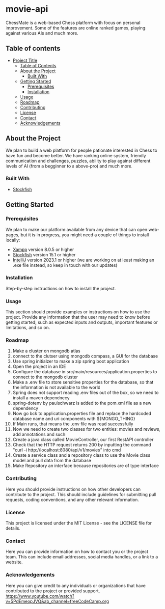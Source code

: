 # movie-api
ChessMate is a web-based Chess platform with focus on personal improvement. Some of the features are online ranked games, playing against various AIs and much more.  

## Table of contents

- [Project Title](#project-title)
  - [Table of Contents](#table-of-contents)
  - [About the Project](#about-the-project)
    - [Built With](#built-with)
  - [Getting Started](#getting-started)
    - [Prerequisites](#prerequisites)
    - [Installation](#installation)
  - [Usage](#usage)
  - [Roadmap](#roadmap)
  - [Contributing](#contributing)
  - [License](#license)
  - [Contact](#contact)
  - [Acknowledgements](#acknowledgements)

## About the Project

We plan to build a web platform for people pationate interested in Chess to have fun and become better. We have ranking online system, friendly communication and challenges, puzzles, ability to play against different levels of AI (from a begginner to a above-pro) and much more.

### Built With

- [Stockfish](https://stockfishchess.org/)

## Getting Started

### Prerequisites

We plan to make our platform available from any device that can open web-pages, but it is in progress, you might need a couple of things to install locally:

- [Xampp](https://www.apachefriends.org/download.html) version 8.0.5 or higher
- [Stockfish](https://stockfishchess.org/download/) version 15.1 or higher
- [IntelliJ](https://www.jetbrains.com/idea/download/#section=windows) version 2023.1 or higher (we are working on at least making an .exe file instead, so keep in touch with our updates)


### Installation

Step-by-step instructions on how to install the project.

### Usage

This section should provide examples or instructions on how to use the project. Provide any information that the user may need to know before getting started, such as expected inputs and outputs, important features or limitations, and so on.

### Roadmap

1. Make a cluster on mongodb atlas
2. connect to the clutser using mongodb compass, a GUI  for the database
3. Use spring initialzer to make a zip spring boot application
4. Open the project in an IDE
5. Configure the database in src/main/resources/application.properties to connect to the mongodb cluster
6. Make a .env file to store sensitive properties for the database, so  that the information is not available to the world
7. Spring does not support reading .env files out of the box, so we need to install a maven dependnecy
8. spring-dotenv by paulschwarz is added to the pom.xml file as a new dependency
9. Now go bck  to application.properties file and replace the hardcoded database name and uri components with ${MONGO_THING}
10. If Main runs, that means the .env file was read successfully
11. Now we need to create two classes for two entities: movies and reviews, add annotations and such
12. Create a java class called MovieController, our first RestAPI controller
13. Check that the HTTP request returns 200 by inputting the command "curl -i http://localhost:8080/api/v1/movies" into cmd
14. Create a service class and a repository class to  use the Movie class model and pull data from the database
15. Make Repository an interface because repositories are of type interface

### Contributing

Here you should provide instructions on how other developers can contribute to the project. This should include guidelines for submitting pull requests, coding conventions, and any other relevant information.

### License

This project is licensed under the MIT License - see the LICENSE file for details.

### Contact

Here you can provide information on how to contact you or the project team. This can include email addresses, social media handles, or a link to a website.

### Acknowledgements

Here you can give credit to any individuals or organizations that have contributed to the project or provided support.
https://www.youtube.com/watch?v=5PdEmeopJVQ&ab_channel=freeCodeCamp.org

